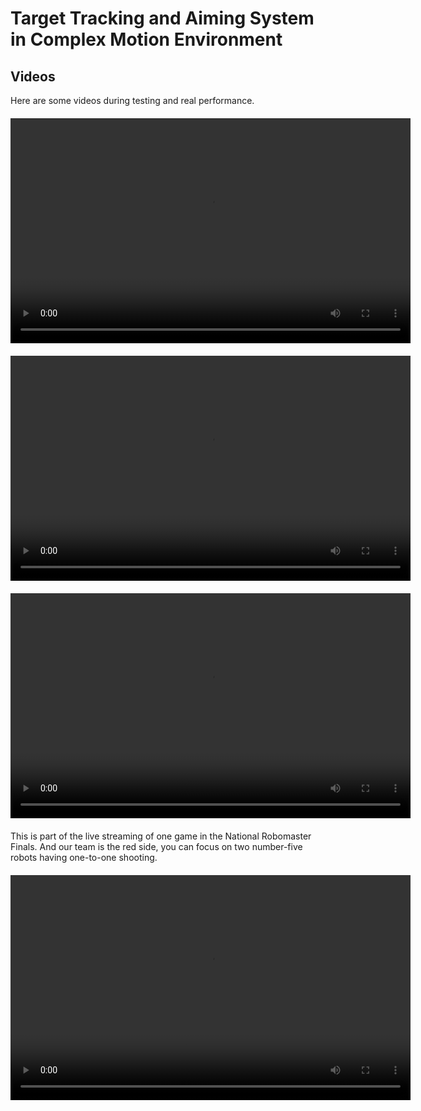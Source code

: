 # Target Tracking and Aiming System in Complex Motion Environment

## Videos
Here are some videos during testing and real performance.
<video width="640" height="360" controls style="display: block; margin: 20px auto;">
  <source src="test.mp4" type="video/mp4">
</video>

<video width="640" height="360" controls style="display: block; margin: 20px auto;">
  <source src="demo1-1.mp4" type="video/mp4">
</video>


<video width="640" height="360" controls style="display: block; margin: 20px auto;">
  <source src="demo2-1.mp4" type="video/mp4">
</video>

This is part of the live streaming of one game in the National Robomaster Finals. And our team is the red side, you can focus on two number-five robots having one-to-one shooting.
<video width="640" height="360" controls style="display: block; margin: 20px auto;">
  <source src="real.mp4" type="video/mp4">
</video>